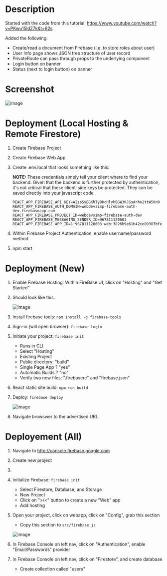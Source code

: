# Description

Started with the code from this tutorial: https://www.youtube.com/watch?v=PKwu15ldZ7k&t=62s

Added the following:

-   Create/read a document from Firebase (i.e. to store roles about user)
-   User Info page shows JSON tree structure of user record
-   PrivateRoute can pass through props to the underlying component
-   Login button on banner
-   Status (next to login button) on banner

# Screenshot

![image](https://user-images.githubusercontent.com/9342308/114705267-8c517000-9cf5-11eb-87ee-944490cb5d0a.png)

# Deployment (Local Hosting & Remote Firestore)

1. Create Firebase Project
1. Create Firebase Web App
1. Create .env.local that looks something like this:

    **NOTE:** These credentials simply tell your client where to find your backend. Given that the backend is further protected by authentication, it's not critical that these client-side keys be protected. They can be saved directly into your javascript code

    ```
    REACT_APP_FIREBASE_API_KEY=AIzaSyBGKhTyBHcHlyhBGW3KJSsAnho2ttW5Kn0
    REACT_APP_FIREBASE_AUTH_DOMAIN=webdevsimp-firebase-auth-dev.firebaseapp.com
    REACT_APP_FIREBASE_PROJECT_ID=webdevsimp-firebase-auth-dev
    REACT_APP_FIREBASE_MESSAGING_SENDER_ID=967811120603
    REACT_APP_FIREBASE_APP_ID=1:967811120603:web:3826b9e61b42ce09383bfe
    ```

1. Within Firebase Project Authentication, enable username/password method
1. npm start

# Deployment (New)

1. Enable Firebase Hosting: Within FireBase UI, click on "Hosting" and "Get Started"
1. Should look like this:

    ![image](https://user-images.githubusercontent.com/9342308/114708684-ab520100-9cf9-11eb-8946-31e525611475.png)

1. Install firebase tools: `npm install -g firebase-tools`
1. Sign-in (will open browser): `firebase login`
1. Initiate your project: `firebase init`
    - Runs in CLI
    - Select "Hosting"
    - Existing Project
    - Public directory: "build"
    - Single Page App ? "yes"
    - Automatic Builds ? "no"
    - Verify two new files: ".firebaserc" and "firebase.json"
1. React static site build: `npm run build`
1. Deploy: `firebase deploy`

    ![image](https://user-images.githubusercontent.com/9342308/114709767-fb7d9300-9cfa-11eb-82f8-ff3f2853e594.png)

1. Navigate browswer to the advertised URL

# Deployement (All)

1. Navigate to http://console.firebase.google.com
1. Create new project
1.
1. Initialize Firebase: `firebase init`
    - Select Firestore, Database, and Storage
    - New Project
    - Click on "&gt;/&lt;" button to create a new "Web" app
    - Add hosting
1. Open your project, click on webapp, click on "Config", grab this section

    - Copy this section to `src/firebase.js`

    ![image](https://user-images.githubusercontent.com/9342308/114792592-a8d1c480-9d56-11eb-8cd7-54dc0e6341fb.png)

1. In Firebase Console on left nav, click on "Authentication", enable "Email/Passwords" provider
1. In Firebase Console on left nav, click on "Firestore", and create database
    - Create collection called "users"
